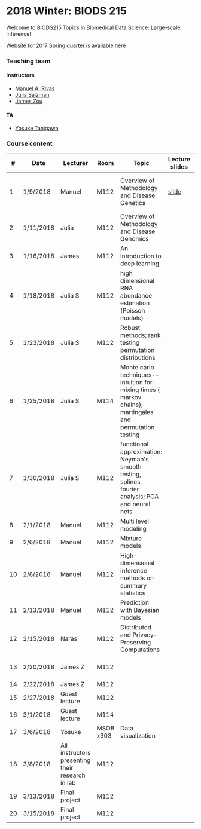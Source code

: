 # 2018 Winter: BIODS 215

Welcome to BIODS215 Topics in Biomedical Data Science: Large-scale inference!

[Website for 2017 Spring quarter is available here](2017.md)

### Teaching team

#### Instructors

- [Manuel A. Rivas](<mailto:mrivas@stanford.edu>)
- [Julia Salzman](<mailto:horence@stanford.edu>)
- [James Zou](<mailto:jamesz@stanford.edu>)

#### TA

- [Yosuke Tanigawa](<mailto:ytanigaw@stanford.edu>)

### Course content

| #  | Date      | Lecturer                                    | Room      | Topic                                                                                                | Lecture slides                                                                                                                          | Readings                                                                                                                                     | Assignments                 |
|----|-----------|--------------------------------------------------|-----------|-----------------------------------------------------------------------------------------------------------|-----------------------------------------------------------------------------------------------------------------------------------------|----------------------------------------------------------------------------------------------------------------------------------------------|-----------------------------|
| 1  | 1/9/2018  | Manuel                                           | M112      | Overview of Methodology and Disease Genetics                                                              | [slide](https://github.com/biods215/biods215.github.io/blob/master/lecture_material/Introduction/2018/Rivas_BIODS215_2018_Lecture1.pdf) | [D. Donoho. 50 years of Data Science](https://github.com/biods215/biods215.github.io/blob/master/readings/50YearsDataScience_Donoho2015.pdf) |                             |
| 2  | 1/11/2018 | Julia                                            | M112      | Overview of Methodology and Disease Genomics                                                              |                                                                                                                                         |                                                                                                                                              |                             |
| 3  | 1/16/2018 | James                                            | M112      | An introduction to deep learning                                                                          |                                                                                                                                         |                                                                                                                                              |                             |
| 4  | 1/18/2018 | Julia S                                          | M112      | high dimensional RNA abundance estimation (Poisson models)                                                |                                                                                                                                         |                                                                                                                                              |                             |
| 5  | 1/23/2018 | Julia S                                          | M112      | Robust methods; rank testing permutation distributions                                                    |                                                                                                                                         |                                                                                                                                              |                             |
| 6  | 1/25/2018 | Julia S                                          | M114      | Monte carlo techniques-- intuition for mixing times ( markov chains); martingales and permutation testing |                                                                                                                                         |                                                                                                                                              | Class project proposal due  |
| 7  | 1/30/2018 | Julia S                                          | M112      | functional approximation: Neyman's smooth testing, splines, fourier analysis; PCA and neural nets         |                                                                                                                                         |                                                                                                                                              |                             |
| 8  | 2/1/2018  | Manuel                                           | M112      | Multi level modeling                                                                                      |                                                                                                                                         |                                                                                                                                              |                             |
| 9  | 2/6/2018  | Manuel                                           | M112      | Mixture models                                                                                            |                                                                                                                                         |                                                                                                                                              |                             |
| 10 | 2/8/2018  | Manuel                                           | M112      | High-dimensional inference methods on summary statistics                                                  |                                                                                                                                         |                                                                                                                                              |                             |
| 11 | 2/13/2018 | Manuel                                           | M112      | Prediction with Bayesian models                                                                           |                                                                                                                                         |                                                                                                                                              |                             |
| 12 | 2/15/2018 | Naras                                            | M112      | Distributed and Privacy-Preserving Computations                                                           |                                                                                                                                         |                                                                                                                                              |                             |
| 13 | 2/20/2018 | James Z                                          | M112      |                                                                                                           |                                                                                                                                         |                                                                                                                                              | Class project milestone due |
| 14 | 2/22/2018 | James Z                                          | M112      |                                                                                                           |                                                                                                                                         |                                                                                                                                              |                             |
| 15 | 2/27/2018 | Guest lecture                                    | M112      |                                                                                                           |                                                                                                                                         |                                                                                                                                              |                             |
| 16 | 3/1/2018  | Guest lecture                                    | M114      |                                                                                                           |                                                                                                                                         |                                                                                                                                              |                             |
| 17 | 3/6/2018  | Yosuke                                           | MSOB x303 | Data visualization                                                                                        |                                                                                                                                         |                                                                                                                                              |                             |
| 18 | 3/8/2018  | All instructors presenting their research in lab | M112      |                                                                                                           |                                                                                                                                         |                                                                                                                                              |                             |
| 19 | 3/13/2018 | Final project                                    | M112      |                                                                                                           |                                                                                                                                         |                                                                                                                                              |                             |
| 20 | 3/15/2018 | Final project                                    | M112      |                                                                                                           |                                                                                                                                         |                                                                                                                                              | Final project write up due  |